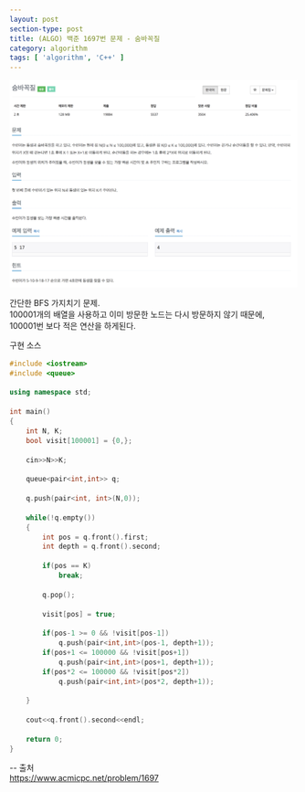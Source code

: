 ```yaml
---
layout: post
section-type: post
title: (ALGO) 백준 1697번 문제 - 숨바꼭질
category: algorithm
tags: [ 'algorithm', 'C++' ]
---
```


![문제](/images/posts/1697.png)

간단한 BFS 가지치기 문제.  
100001개의 배열을 사용하고 이미 방문한 노드는 다시 방문하지 않기 때문에,  
100001번 보다 적은 연산을 하게된다.  

구현 소스

``` cpp
#include <iostream>
#include <queue>

using namespace std;

int main()
{
    int N, K;
    bool visit[100001] = {0,};

    cin>>N>>K;

    queue<pair<int,int>> q;

    q.push(pair<int, int>(N,0));

    while(!q.empty())
    {
        int pos = q.front().first;
        int depth = q.front().second;

        if(pos == K)
            break;

        q.pop();

        visit[pos] = true;

        if(pos-1 >= 0 && !visit[pos-1])
            q.push(pair<int,int>(pos-1, depth+1));
        if(pos+1 <= 100000 && !visit[pos+1])
            q.push(pair<int,int>(pos+1, depth+1));
        if(pos*2 <= 100000 && !visit[pos*2])
            q.push(pair<int,int>(pos*2, depth+1));

    }

    cout<<q.front().second<<endl;

    return 0;
}
```
-- 출처  
https://www.acmicpc.net/problem/1697
